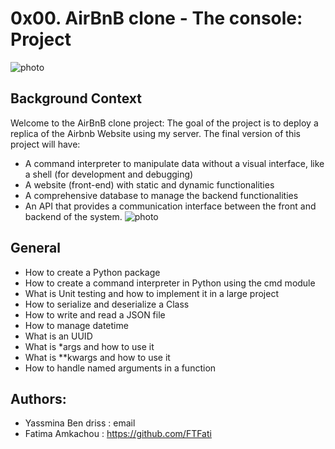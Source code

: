 # 0x00. AirBnB clone - The console: Project
![photo](https://s3.amazonaws.com/alx-intranet.hbtn.io/uploads/medias/2018/6/65f4a1dd9c51265f49d0.png?X-Amz-Algorithm=AWS4-HMAC-SHA256&X-Amz-Credential=AKIARDDGGGOUSBVO6H7D%2F20231205%2Fus-east-1%2Fs3%2Faws4_request&X-Amz-Date=20231205T113146Z&X-Amz-Expires=86400&X-Amz-SignedHeaders=host&X-Amz-Signature=ff367c91d1717b47e97779fdfdfb088ef52fe8d1b73927ce00f0baf0972d3445)

## Background Context
Welcome to the AirBnB clone project:
The goal of the project is to deploy a replica of the Airbnb Website using my server. The final version of this project will have:
* A command interpreter to manipulate data without a visual interface, like a shell (for development and debugging)
* A website (front-end) with static and dynamic functionalities
* A comprehensive database to manage the backend functionalities
* An API that provides a communication interface between the front and backend of the system.
![photo](https://s3.amazonaws.com/alx-intranet.hbtn.io/uploads/medias/2018/6/815046647d23428a14ca.png?X-Amz-Algorithm=AWS4-HMAC-SHA256&X-Amz-Credential=AKIARDDGGGOUSBVO6H7D%2F20231205%2Fus-east-1%2Fs3%2Faws4_request&X-Amz-Date=20231205T113146Z&X-Amz-Expires=86400&X-Amz-SignedHeaders=host&X-Amz-Signature=33f938e00e3a9c7407d0646ec6d109ff759ba30b4af31b46397a6bd3169cf52a)

## General
* How to create a Python package
* How to create a command interpreter in Python using the cmd module
* What is Unit testing and how to implement it in a large project
* How to serialize and deserialize a Class
* How to write and read a JSON file
* How to manage datetime
* What is an UUID
* What is *args and how to use it
* What is **kwargs and how to use it
* How to handle named arguments in a function

## Authors:
* Yassmina Ben driss : email
* Fatima Amkachou : <https://github.com/FTFati>
